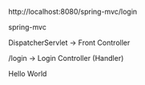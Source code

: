 http://localhost:8080/spring-mvc/login

spring-mvc

DispatcherServlet -> Front Controller

/login -> Login Controller (Handler)

Hello World